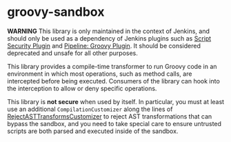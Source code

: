 groovy-sandbox
==============

**WARNING** This library is only maintained in the context of Jenkins, and should only be used as a dependency of Jenkins plugins such as [Script Security Plugin](https://plugins.jenkins.io/script-security) and [Pipeline: Groovy Plugin](https://plugins.jenkins.io/workflow-cps). It should be considered deprecated and unsafe for all other purposes.

This library provides a compile-time transformer to run Groovy code in an environment in which most operations, such as method calls, are intercepted before being executed. Consumers of the library can hook into the interception to allow or deny specific operations.

This library is **not secure** when used by itself. In particular, you must at least use an additional `CompilationCustomizer` along the lines of [RejectASTTransformsCustomizer](https://github.com/jenkinsci-cert/script-security-plugin/blob/c43e099f2f86425b32b0be492020313644062763/src/main/java/org/jenkinsci/plugins/scriptsecurity/sandbox/groovy/RejectASTTransformsCustomizer.java) to reject AST transformations that can bypass the sandbox, and you need to take special care to ensure untrusted scripts are both parsed and executed inside of the sandbox.
